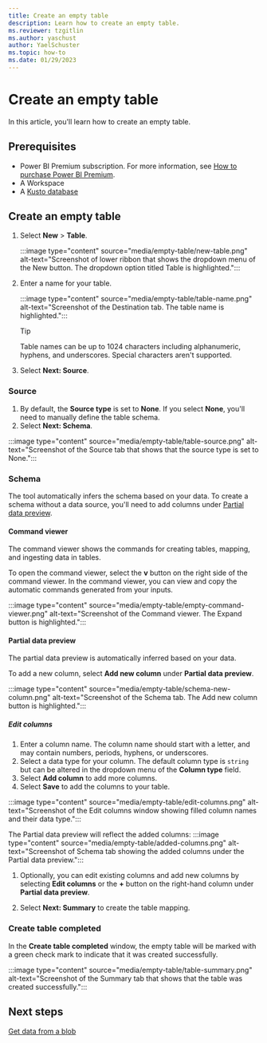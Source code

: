 ```yaml
---
title: Create an empty table
description: Learn how to create an empty table.
ms.reviewer: tzgitlin
ms.author: yaschust
author: YaelSchuster
ms.topic: how-to
ms.date: 01/29/2023
---
```


# Create an empty table

In this article, you'll learn how to create an empty table.

## Prerequisites

* Power BI Premium subscription. For more information, see [How to purchase Power BI Premium](/power-bi/enterprise/service-admin-premium-purchase).
* A Workspace
* A [Kusto database](create-database.md)

## Create an empty table

1. Select **New** > **Table**.

    :::image type="content" source="media/empty-table/new-table.png" alt-text="Screenshot of lower ribbon that shows the dropdown menu of the New button. The dropdown option titled Table is highlighted.":::

1. Enter a name for your table.

    :::image type="content" source="media/empty-table/table-name.png" alt-text="Screenshot of the Destination tab. The table name is highlighted.":::

    > [!TIP]
    > Table names can be up to 1024 characters including alphanumeric, hyphens, and underscores. Special characters aren't supported.

1. Select **Next: Source**.

### Source

1. By default, the **Source type** is set to **None**. If you select **None**, you'll need to manually define the table schema.
1. Select **Next: Schema**.

:::image type="content" source="media/empty-table/table-source.png" alt-text="Screenshot of the Source tab that shows that the source type is set to None.":::

### Schema

The tool automatically infers the schema based on your data. To create a schema without a data source, you'll need to add columns under [Partial data preview](#partial-data-preview).

#### Command viewer

The command viewer shows the commands for creating tables, mapping, and ingesting data in tables.

To open the command viewer, select the **v** button on the right side of the command viewer. In the command viewer, you can view and copy the automatic commands generated from your inputs.

:::image type="content" source="media/empty-table/empty-command-viewer.png" alt-text="Screenshot of the Command viewer. The Expand button is highlighted.":::

#### Partial data preview

The partial data preview is automatically inferred based on your data.

To add a new column, select **Add new column** under **Partial data preview**.

:::image type="content" source="media/empty-table/schema-new-column.png" alt-text="Screenshot of the Schema tab. The Add new column button is highlighted.":::

##### Edit columns

1. Enter a column name. The column name should start with a letter, and may contain numbers, periods, hyphens, or underscores.
1. Select a data type for your column. The default column type is `string` but can be altered in the dropdown menu of the **Column type** field.
1. Select **Add column** to add more columns.
1. Select **Save** to add the columns to your table.

:::image type="content" source="media/empty-table/edit-columns.png" alt-text="Screenshot of  the Edit columns window showing filled column names and their data type.":::

The Partial data preview  will reflect the added columns:
    :::image type="content" source="media/empty-table/added-columns.png" alt-text="Screenshot of Schema tab showing the added columns under the Partial data preview.":::

1. Optionally, you can edit existing columns and  add new columns by selecting **Edit columns** or the **+** button on the right-hand column under **Partial data preview**.

1. Select **Next: Summary** to create the table mapping.

### Create table completed

In the **Create table completed** window, the empty table will be marked with a green check mark to indicate that it was created successfully.

:::image type="content" source="media/empty-table/table-summary.png" alt-text="Screenshot of the Summary tab that shows that the table was created successfully.":::

## Next steps

[Get data from a blob](get-data-blob.md)
